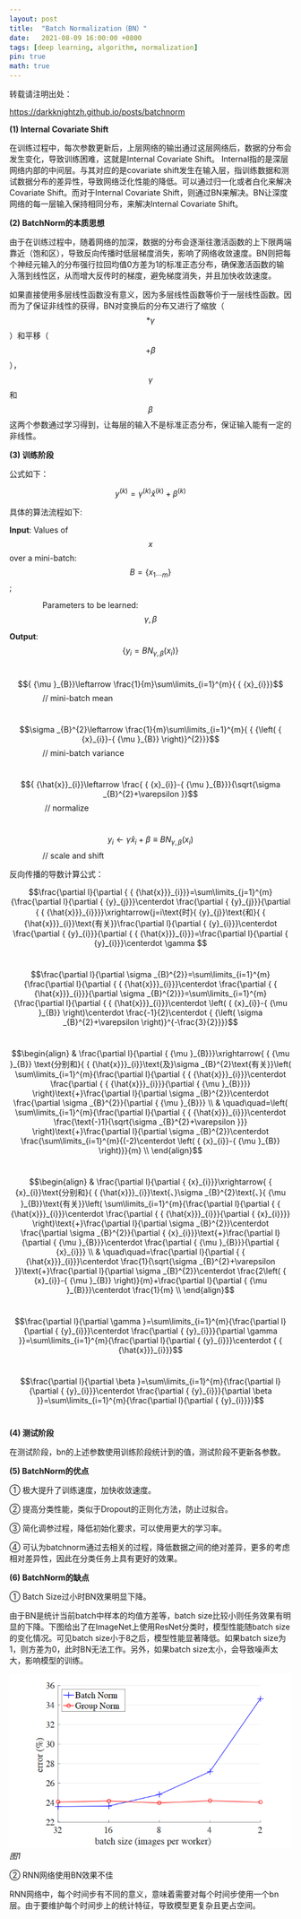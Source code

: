 ```yaml
---
layout: post
title:  "Batch Normalization（BN）"
date:   2021-08-09 16:00:00 +0800
tags: [deep learning, algorithm, normalization]
pin: true
math: true
---
```


<style> h1 { border-bottom: none } </style>

转载请注明出处：

<https://darkknightzh.github.io/posts/batchnorm>


**(1) Internal Covariate Shift**

在训练过程中，每次参数更新后，上层网络的输出通过这层网络后，数据的分布会发生变化，导致训练困难，这就是Internal Covariate Shift。 Internal指的是深层网络内部的中间层。与其对应的是covariate shift发生在输入层，指训练数据和测试数据分布的差异性，导致网络泛化性能的降低。可以通过归一化或者白化来解决Covariate Shift。而对于Internal Covariate Shift，则通过BN来解决。BN让深度网络的每一层输入保持相同分布，来解决Internal Covariate Shift。

**(2) BatchNorm的本质思想**

由于在训练过程中，随着网络的加深，数据的分布会逐渐往激活函数的上下限两端靠近（饱和区），导致反向传播时低层梯度消失，影响了网络收敛速度。BN则把每个神经元输入的分布强行拉回均值0方差为1的标准正态分布，确保激活函数的输入落到线性区，从而增大反传时的梯度，避免梯度消失，并且加快收敛速度。

如果直接使用多层线性函数没有意义，因为多层线性函数等价于一层线性函数。因而为了保证非线性的获得，BN对变换后的分布又进行了缩放（
$$*\gamma $$
）和平移（
$$+\beta $$
），
$$\gamma $$
和
$$\beta $$
这两个参数通过学习得到，让每层的输入不是标准正态分布，保证输入能有一定的非线性。

**(3) 训练阶段**

公式如下：

$${ {y}^{(k)}}={ {\gamma }^{(k)}}{ {\hat{x}}^{(k)}}+{ {\beta }^{(k)}}$$

具体的算法流程如下:

**Input**: Values of 
$$x$$
 over a mini-batch: 
$$B=\{ { {x}_{1\cdots m}}\}$$
;

&nbsp;&nbsp;&nbsp;&nbsp;&nbsp;&nbsp;&nbsp;&nbsp;&nbsp;&nbsp;&nbsp;&nbsp;&nbsp;&nbsp;&nbsp;Parameters to be learned:
$$\gamma ,\beta $$

**Output**: 
$$\left\{ { {y}_{i}}=B{ {N}_{\gamma ,\beta }}({ {x}_{i}}) \right\}$$

&nbsp;&nbsp;&nbsp;&nbsp;&nbsp;&nbsp;&nbsp;&nbsp;&nbsp;&nbsp;&nbsp;&nbsp;&nbsp;&nbsp;&nbsp;
$${ {\mu }_{B}}\leftarrow \frac{1}{m}\sum\limits_{i=1}^{m}{ { {x}_{i}}}$$
&nbsp;&nbsp;&nbsp;&nbsp;&nbsp;&nbsp;&nbsp;&nbsp;&nbsp;&nbsp;&nbsp;&nbsp;&nbsp;&nbsp;&nbsp;// mini-batch mean

&nbsp;&nbsp;&nbsp;&nbsp;&nbsp;&nbsp;&nbsp;&nbsp;&nbsp;&nbsp;&nbsp;&nbsp;&nbsp;&nbsp;&nbsp;
$$\sigma _{B}^{2}\leftarrow \frac{1}{m}\sum\limits_{i=1}^{m}{ { {\left( { {x}_{i}}-{ {\mu }_{B}} \right)}^{2}}}$$
&nbsp;&nbsp;&nbsp;&nbsp;&nbsp;&nbsp;&nbsp;&nbsp;&nbsp;&nbsp;&nbsp;&nbsp;&nbsp;&nbsp;&nbsp;// mini-batch variance

&nbsp;&nbsp;&nbsp;&nbsp;&nbsp;&nbsp;&nbsp;&nbsp;&nbsp;&nbsp;&nbsp;&nbsp;&nbsp;&nbsp;&nbsp;
$${ {\hat{x}}_{i}}\leftarrow \frac{ { {x}_{i}}-{ {\mu }_{B}}}{\sqrt{\sigma _{B}^{2}+\varepsilon }}$$
&nbsp;&nbsp;&nbsp;&nbsp;&nbsp;&nbsp;&nbsp;&nbsp;&nbsp;&nbsp;&nbsp;&nbsp;&nbsp;&nbsp;&nbsp; // normalize

&nbsp;&nbsp;&nbsp;&nbsp;&nbsp;&nbsp;&nbsp;&nbsp;&nbsp;&nbsp;&nbsp;&nbsp;&nbsp;&nbsp;&nbsp;
$${ {y}_{i}}\leftarrow \gamma { {\hat{x}}_{i}}+\beta \equiv B{ {N}_{\gamma ,\beta }}({ {x}_{i}})$$
&nbsp;&nbsp;&nbsp;&nbsp;&nbsp;&nbsp;&nbsp;&nbsp;&nbsp;&nbsp;&nbsp;&nbsp;&nbsp;&nbsp;&nbsp;// scale and shift

反向传播的导数计算公式：

$$\frac{\partial l}{\partial { { {\hat{x}}}_{i}}}=\sum\limits_{j=1}^{m}{\frac{\partial l}{\partial { {y}_{j}}}\centerdot \frac{\partial { {y}_{j}}}{\partial { { {\hat{x}}}_{i}}}}\xrightarrow{j=i\text{时}{ {y}_{j}}\text{和}{ { {\hat{x}}}_{i}}\text{有关}}\frac{\partial l}{\partial { {y}_{i}}}\centerdot \frac{\partial { {y}_{i}}}{\partial { { {\hat{x}}}_{i}}}=\frac{\partial l}{\partial { {y}_{i}}}\centerdot \gamma $$
&nbsp;

$$\frac{\partial l}{\partial \sigma _{B}^{2}}=\sum\limits_{i=1}^{m}{\frac{\partial l}{\partial { { {\hat{x}}}_{i}}}\centerdot \frac{\partial { { {\hat{x}}}_{i}}}{\partial \sigma _{B}^{2}}}=\sum\limits_{i=1}^{m}{\frac{\partial l}{\partial { { {\hat{x}}}_{i}}}\centerdot \left( { {x}_{i}}-{ {\mu }_{B}} \right)\centerdot \frac{-1}{2}\centerdot { {\left( \sigma _{B}^{2}+\varepsilon  \right)}^{-\frac{3}{2}}}}$$
&nbsp;

$$\begin{align}
  & \frac{\partial l}{\partial { {\mu }_{B}}}\xrightarrow{ { {\mu }_{B}} \text{分别和}{ { {\hat{x}}}_{i}}\text{及}\sigma _{B}^{2}\text{有关}}\left( \sum\limits_{i=1}^{m}{\frac{\partial l}{\partial { { {\hat{x}}}_{i}}}\centerdot \frac{\partial { { {\hat{x}}}_{i}}}{\partial { {\mu }_{B}}}} \right)\text{+}\frac{\partial l}{\partial \sigma _{B}^{2}}\centerdot \frac{\partial \sigma _{B}^{2}}{\partial { {\mu }_{B}}} \\ 
 & \quad\quad=\left( \sum\limits_{i=1}^{m}{\frac{\partial l}{\partial { { {\hat{x}}}_{i}}}\centerdot \frac{\text{-}1}{\sqrt{\sigma _{B}^{2}+\varepsilon }}} \right)\text{+}\frac{\partial l}{\partial \sigma _{B}^{2}}\centerdot \frac{\sum\limits_{i=1}^{m}{(-2)\centerdot \left( { {x}_{i}}-{ {\mu }_{B}} \right)}}{m} \\ 
\end{align}$$
&nbsp;

$$\begin{align}
  & \frac{\partial l}{\partial { {x}_{i}}}\xrightarrow{ { {x}_{i}}\text{分别和}{ { {\hat{x}}}_{i}}\text{、}\sigma _{B}^{2}\text{、}{ {\mu }_{B}}\text{有关}}\left( \sum\limits_{i=1}^{m}{\frac{\partial l}{\partial { { {\hat{x}}}_{i}}}\centerdot \frac{\partial { { {\hat{x}}}_{i}}}{\partial { {x}_{i}}}} \right)\text{+}\frac{\partial l}{\partial \sigma _{B}^{2}}\centerdot \frac{\partial \sigma _{B}^{2}}{\partial { {x}_{i}}}\text{+}\frac{\partial l}{\partial { {\mu }_{B}}}\centerdot \frac{\partial { {\mu }_{B}}}{\partial { {x}_{i}}} \\ 
 & \quad\quad=\frac{\partial l}{\partial { { {\hat{x}}}_{i}}}\centerdot \frac{1}{\sqrt{\sigma _{B}^{2}+\varepsilon }}\text{+}\frac{\partial l}{\partial \sigma _{B}^{2}}\centerdot \frac{2\left( { {x}_{i}}-{ {\mu }_{B}} \right)}{m}+\frac{\partial l}{\partial { {\mu }_{B}}}\centerdot \frac{1}{m} \\ 
\end{align}$$
&nbsp;

$$\frac{\partial l}{\partial \gamma }=\sum\limits_{i=1}^{m}{\frac{\partial l}{\partial { {y}_{i}}}\centerdot \frac{\partial { {y}_{i}}}{\partial \gamma }}=\sum\limits_{i=1}^{m}{\frac{\partial l}{\partial { {y}_{i}}}\centerdot { { {\hat{x}}}_{i}}}$$
&nbsp;

$$\frac{\partial l}{\partial \beta }=\sum\limits_{i=1}^{m}{\frac{\partial l}{\partial { {y}_{i}}}\centerdot \frac{\partial { {y}_{i}}}{\partial \beta }}=\sum\limits_{i=1}^{m}{\frac{\partial l}{\partial { {y}_{i}}}}$$
&nbsp;

**(4) 测试阶段**

在测试阶段，bn的上述参数使用训练阶段统计到的值，测试阶段不更新各参数。

**(5) BatchNorm的优点**

① 极大提升了训练速度，加快收敛速度。

② 提高分类性能，类似于Dropout的正则化方法，防止过拟合。

③ 简化调参过程，降低初始化要求，可以使用更大的学习率。

④ 可认为batchnorm通过去相关的过程，降低数据之间的绝对差异，更多的考虑相对差异性，因此在分类任务上具有更好的效果。

**(6) BatchNorm的缺点**

① Batch Size过小时BN效果明显下降。

由于BN是统计当前batch中样本的均值方差等，batch size比较小则任务效果有明显的下降。下图给出了在ImageNet上使用ResNet分类时，模型性能随batch size的变化情况。可见batch size小于8之后，模型性能显著降低。如果batch size为1，则方差为0，此时BN无法工作。另外，如果batch size太小，会导致噪声太大，影响模型的训练。

![1](/assets/post/2021-08-09-batchnorm/1bn.png)
_图1_

② RNN网络使用BN效果不佳

RNN网络中，每个时间步有不同的意义，意味着需要对每个时间步使用一个bn层。由于要维护每个时间步上的统计特征，导致模型更复杂且更占空间。
